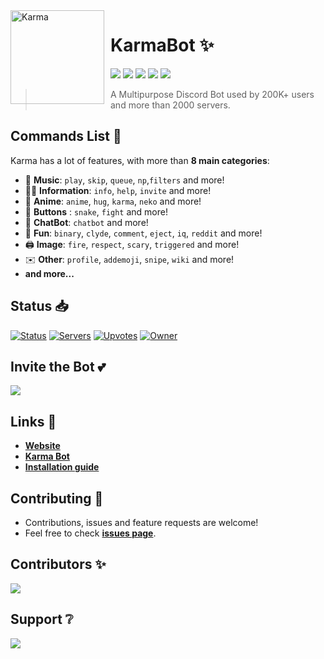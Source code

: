 <img width="150" height="150" align="left" style="float: left; margin: 0 10px 0 0;" alt="Karma" src="https://cdn.discordapp.com/avatars/636484020301201418/4c7a71d286e96fc7941bea20df0ae39f.webp?size=4096">

# KarmaBot ✨

<a href="https://repl.it/github/DeltaCoderr/KarmaBot"><img src="https://repl.it/badge/github/DeltaCoderr/KarmaBot" /></a>
<a href="https://discord.js.org/#/"><img src="https://img.shields.io/badge/Discord.js-v13.1.0-3eaf7c.svg?logo=npm" /></a>
<a href="https://github.com/DeltaCoderr/KarmaBot/stargazers"><img src="https://img.shields.io/github/stars/DeltaCoderr/KarmaBot.svg?label=Stars" /></a>
<a href="https://github.com/DeltaCoderr/KarmaBot/blob/network/members"><img src="https://img.shields.io/github/forks/DeltaCoderr/KarmaBot.svg?color=ff0000&label=Forks" /></a>
<a href="https://github.com/DeltaCoderr/KarmaBot/blob/main/LICENSE"><img src="https://img.shields.io/badge/License-CC%20BY--NC--ND%204.0-orange" /></a>

> A Multipurpose Discord Bot used by 200K+ users and more than 2000 servers.

## Commands List 💫

Karma has a lot of features, with more than **8 main categories**:

- 🎵 **Music**: `play`, `skip`, `queue`, `np`,`filters` and more!
- 👩‍💼 **Information**: `info`, `help`, `invite` and more!
- 🚓 **Anime**: `anime`, `hug`, `karma`, `neko` and more!
- 🔲 **Buttons** : `snake`, `fight` and more!
- 🤖 **ChatBot**: `chatbot` and more!
- 👻 **Fun**: `binary`, `clyde`, `comment`, `eject`, `iq`, `reddit` and more!
- 🖨️ **Image**: `fire`, `respect`, `scary`, `triggered` and more!
- ✉️ **Other**: `profile`, `addemoji`, `snipe`, `wiki` and more!
- **and more...**

## Status 📥

[![Status](https://top.gg/api/widget/status/636484020301201418.svg)](https://top.gg/bot/636484020301201418)
[![Servers](https://top.gg/api/widget/servers/636484020301201418.svg)](https://top.gg/bot/636484020301201418)
[![Upvotes](https://top.gg/api/widget/upvotes/636484020301201418.svg)](https://top.gg/bot/636484020301201418)
[![Owner](https://top.gg/api/widget/owner/636484020301201418.svg)](https://top.gg/bot/636484020301201418)

## Invite the Bot 💕

![](https://top.gg/api/widget/636484020301201418.svg)

## Links 🔗

- **[Website](https://karma.deltaa.me)**
- **[Karma Bot](https://discord.com/oauth2/authorize?client_id=636484020301201418&permissions=-1&scope=bot)**
- **[Installation guide](https://github.com/DeltaCoderr/KarmaBot/blob/main/Installation.md)**

## Contributing 🤝

- Contributions, issues and feature requests are welcome!
- Feel free to check **[issues page](https://github.com/DeltaCoderr/KarmaBot/issues)**.

## Contributors ✨

<a href="https://github.com/DeltaCoderr/KarmaBot/graphs/contributors"><img src="https://badges.pufler.dev/contributors/DeltaCoderr/KarmaBot?bots=false" /></a>

## Support ❔

<a href="https://discord.gg/NtyaM9d"><img src="https://raw.githubusercontent.com/sujalgoel/KarmaBot/sujal-goel-version/.github/server.svg" /></a>
